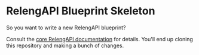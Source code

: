# RelengAPI Blueprint Skeleton

So you want to write a new RelengAPI blueprint?

Consult the [core RelengAPI documentation](https://api.pub.build.mozilla.org/docs/development/@relengapi/blueprints/) for details.
You'll end up cloning this repository and making a bunch of changes.
